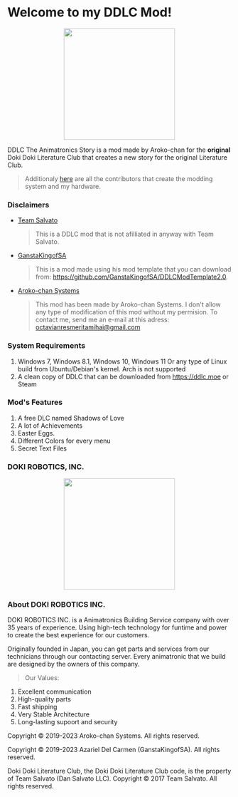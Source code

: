 # Welcome to my DDLC Mod!

<p align="center">
  <img src=".github/DDLCModTemplateLogo.png" width=250px/>
</p>


DDLC The Animatronics Story is a mod made by Aroko-chan for the **original** Doki Doki Literature Club that creates a new story for the original Literature Club.

> Additionaly [here](.github/CREDITS_HARDWARE.md) are all the contributors that create the modding system and my hardware.


### Disclaimers
   - <u>Team Salvato</u>
      > This is a DDLC mod that is not afilliated in anyway with Team Salvato.
   - <u>GanstaKingofSA</u>
      > This is a mod made using his mod template that you can download from: https://github.com/GanstaKingofSA/DDLCModTemplate2.0.
   - <u>Aroko-chan Systems</u>
      > This mod has been made by Aroko-chan Systems. I don't allow any type of modification of this mod without my permision. To contact me, send me an e-mail at this adress: octavianresmeritamihai@gmail.com

### **System Requirements**
   1. Windows 7, Windows 8.1, Windows 10, Windows 11
   Or any type of Linux build from Ubuntu/Debian's kernel. Arch is not supported
   2. A clean copy of DDLC that can be downloaded from https://ddlc.moe or Steam

### Mod's Features
1. A free DLC named Shadows of Love
2. A lot of Achievements
3. Easter Eggs.
3. Different Colors for every menu
4. Secret Text Files 

### DOKI ROBOTICS, INC.

<p align="center">
  <img src=".github/DOKI_ROBOTICS.png" width=250px/>
</p>


### About DOKI ROBOTICS INC.
DOKI ROBOTICS INC. is a Animatronics Building Service company with over 35 years of experience. Using high-tech technology for funtime and power to create the best experience for our customers.

Originally founded in Japan, you can get parts and services from our technicians through our contacting server. Every animatronic that we build are designed by the owners of this company.

>Our Values:
1. Excellent communication
2. High-quality parts
3. Fast shipping
4. Very Stable Architecture
5. Long-lasting supoort and security


Copyright © 2019-2023 Aroko-chan Systems. All rights reserved.

Copyright © 2019-2023 Azariel Del Carmen (GanstaKingofSA). All rights reserved.

Doki Doki Literature Club, the Doki Doki Literature Club code, is the property of Team Salvato (Dan Salvato LLC). Copyright © 2017 Team Salvato. All rights reserved.
